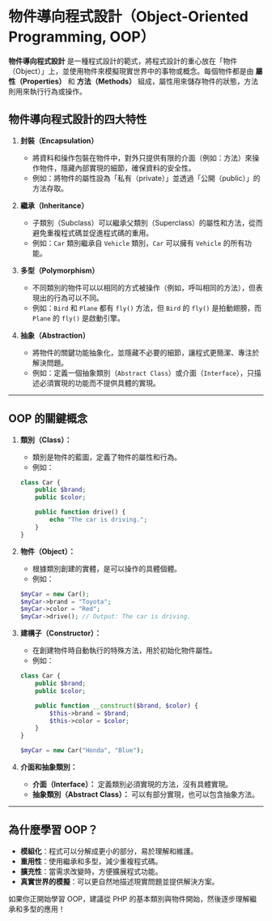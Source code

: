 
# 物件導向程式設計（Object-Oriented Programming, OOP）

**物件導向程式設計** 是一種程式設計的範式，將程式設計的重心放在「物件（Object）」上，並使用物件來模擬現實世界中的事物或概念。每個物件都是由 **屬性（Properties）** 和 **方法（Methods）** 組成，屬性用來儲存物件的狀態，方法則用來執行行為或操作。

## 物件導向程式設計的四大特性

1. **封裝（Encapsulation）**
    - 將資料和操作包裝在物件中，對外只提供有限的介面（例如：方法）來操作物件，隱藏內部實現的細節，確保資料的安全性。
    - 例如：將物件的屬性設為「私有（private）」並透過「公開（public）」的方法存取。
    
2. **繼承（Inheritance）**
    - 子類別（Subclass）可以繼承父類別（Superclass）的屬性和方法，從而避免重複程式碼並促進程式碼的重用。
    - 例如：`Car` 類別繼承自 `Vehicle` 類別，`Car` 可以擁有 `Vehicle` 的所有功能。
    
3. **多型（Polymorphism）**
    - 不同類別的物件可以以相同的方式被操作（例如，呼叫相同的方法），但表現出的行為可以不同。
    - 例如：`Bird` 和 `Plane` 都有 `fly()` 方法，但 `Bird` 的 `fly()` 是拍動翅膀，而 `Plane` 的 `fly()` 是啟動引擎。
    
4. **抽象（Abstraction）**
    - 將物件的關鍵功能抽象化，並隱藏不必要的細節，讓程式更簡潔、專注於解決問題。
    - 例如：定義一個抽象類別（`Abstract Class`）或介面（`Interface`），只描述必須實現的功能而不提供具體的實現。

---

## OOP 的關鍵概念

1. **類別（Class）：**
    - 類別是物件的藍圖，定義了物件的屬性和行為。
    - 例如：

    ```php
    class Car {
        public $brand;
        public $color;

        public function drive() {
            echo "The car is driving.";
        }
    }
    ```

2. **物件（Object）：**
    - 根據類別創建的實體，是可以操作的具體個體。
    - 例如：

    ```php
    $myCar = new Car();
    $myCar->brand = "Toyota";
    $myCar->color = "Red";
    $myCar->drive(); // Output: The car is driving.
    ```

3. **建構子（Constructor）：**
    - 在創建物件時自動執行的特殊方法，用於初始化物件屬性。
    - 例如：

    ```php
    class Car {
        public $brand;
        public $color;

        public function __construct($brand, $color) {
            $this->brand = $brand;
            $this->color = $color;
        }
    }

    $myCar = new Car("Honda", "Blue");
    ```

4. **介面和抽象類別：**
    - **介面（Interface）：** 定義類別必須實現的方法，沒有具體實現。
    - **抽象類別（Abstract Class）：** 可以有部分實現，也可以包含抽象方法。

---

## 為什麼學習 OOP？

- **模組化**：程式可以分解成更小的部分，易於理解和維護。
- **重用性**：使用繼承和多型，減少重複程式碼。
- **擴充性**：當需求改變時，方便擴展程式功能。
- **真實世界的模擬**：可以更自然地描述現實問題並提供解決方案。

如果你正開始學習 OOP，建議從 PHP 的基本類別與物件開始，然後逐步理解繼承和多型的應用！
